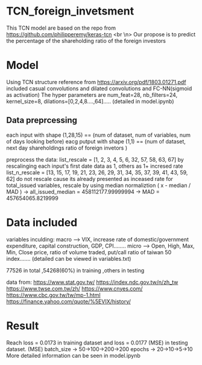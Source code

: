 # TCN_foreign_invetsment
This TCN model are based on the repo from https://github.com/philipperemy/keras-tcn <br \n>
Our propose is to predict the percentage of the shareholding ratio of the foreign investors


# Model
Using TCN structure reference from https://arxiv.org/pdf/1803.01271.pdf
included casual convolutions and dilated convolutions and FC-NN(sigmoid as activation)
The hyper parameters are num_feat=28, nb_filters=24, kernel_size=8, dilations=[0,2,4,8....,64]..... (detailed in model.ipynb)

## Data preprcessing
each input with shape (1,28,15)  ==  (num of dataset, num of variables, num of days looking before) 
eacg putput with shape (1,1)     ==  (num of dataset, next day shareholdings ratio of foreign invetors )

preprocess the data:
list_rescale = [1, 2, 3, 4, 5, 6, 32, 57, 58, 63, 67] by rescalinging each input's first date data as 1, others as 1+ incresed rate
list_n_rescale = [13, 15, 17, 19, 21, 23, 26, 29, 31, 34, 35, 37, 39, 41, 43, 59, 62] do not rescale cause its already presented as inceased rate
for total_issued variables, rescale by using median normaliztion ( x - median / MAD )
    -> all_issued_median = 458112177.99999994
    -> MAD = 457654065.8219999  

# Data included
variables inculding:
macro --> VIX, increase rate of domestic/government expenditure, capital construction, GDP, CPI........ 
micro --> Open, High, Max, Min, Close price, ratio of volume traded, put/call ratio of taiwan 50 index.......
(detailed can be viewed in variables.txt)

77526 in total ,54268(60%) in training ,others in testing 

data from:
https://www.stat.gov.tw/
https://index.ndc.gov.tw/n/zh_tw
https://www.twse.com.tw/zh/
https://www.cnyes.com/
https://www.cbc.gov.tw/tw/mp-1.html
https://finance.yahoo.com/quote/%5EVIX/history/

# Result
Reach loss = 0.0173 in training dataset and loss = 0.0177 (MSE) in testing dataset. (MSE) 
batch_size -> 50->100->200->200
epochs     -> 20->10->5->10
More detailed information can be seen in model.ipynb
